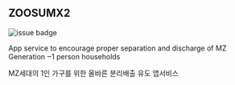 ## ZOOSUMX2
![issue badge](https://img.shields.io/badge/platform-Android-brightgreen)


App service to encourage proper separation and discharge of MZ Generation ‒1 person households



MZ세대의 1인 가구를 위한 올바른 분리배출 유도 앱서비스


